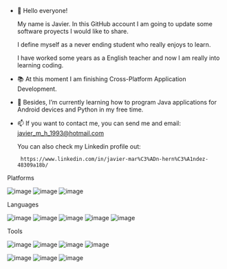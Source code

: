 - 👋 Hello everyone! 

  My name is Javier. In this GitHub account I am going to update some software proyects I would like to share.
  
  I define myself as a never ending student who really enjoys to learn.
  
  I have worked some years as a English teacher and now I am really into learning coding.

- 📚 At this moment I am finishing Cross-Platform Application Development.
- 🌱 Besides, I’m currently learning how to program Java applications for Android devices and Python in my free time.
- 📫 If you want to contact me, you can send me and email: javier_m_h_1993@hotmail.com 

    You can also check my Linkedin profile out: 

       https://www.linkedin.com/in/javier-mar%C3%ADn-hern%C3%A1ndez-48309a18b/

Platforms

![image](https://user-images.githubusercontent.com/79081307/202588855-48f3207a-bbcf-4ba8-b28b-3141478730d5.png)
![image](https://user-images.githubusercontent.com/79081307/202588863-cae95059-42f8-4c82-b93c-655a111313c3.png)
![image](https://user-images.githubusercontent.com/79081307/202588870-d36d1d2a-e9c4-4391-84f2-fe477be8218f.png)

Languages

![image](https://user-images.githubusercontent.com/79081307/202588561-ac03d810-b73c-407e-abc9-79f64a044734.png)
![image](https://user-images.githubusercontent.com/79081307/202588596-1671e1a4-6234-44bf-adb9-c748299d9513.png)
![image](https://user-images.githubusercontent.com/79081307/202588620-24fe7710-afc1-4e52-827b-6cd5d6c1b8aa.png)
![image](https://user-images.githubusercontent.com/79081307/202588633-05e34523-1ca9-46d3-9916-b0bf13697b6e.png)
![image](https://user-images.githubusercontent.com/79081307/202588817-a23c762d-4f13-4f5a-b2a5-24bee4286e9f.png)


Tools

![image](https://user-images.githubusercontent.com/79081307/202588700-c22369f2-061e-4461-b513-61d584c7d106.png)
![image](https://user-images.githubusercontent.com/79081307/202588708-92012bde-a5df-4a32-a3c4-4e296396a467.png)
![image](https://user-images.githubusercontent.com/79081307/202588729-98f42354-86ee-44de-97b6-6f82cc547c03.png)
![image](https://user-images.githubusercontent.com/79081307/202588740-9c1cee7e-cf66-4712-8963-1fb05114a077.png)


![image](https://user-images.githubusercontent.com/79081307/202591853-9ccf67fd-6a0f-4dad-9b07-a67b5a6d90d6.png)
![image](https://user-images.githubusercontent.com/79081307/202592573-616517f0-205a-4e6b-bc8a-a6901ef0e0b0.png)
![image](https://user-images.githubusercontent.com/79081307/202592589-6927f847-4796-45c7-aee0-62db0dc56dbd.png)


